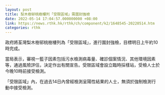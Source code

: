 ```yaml
---
layout: post
title: 梨木樹邨桃樹樓列「受限區域」需圍封強檢
date: 2022-05-14 17:04:57.000000000 +08:00
link: https://news.rthk.hk/rthk/ch/component/k2/1648545-20220514.htm
categories: rthk
---
```


政府將荃灣梨木樹邨桃樹樓列為「受限區域」，進行圍封強檢，目標明日上午約10時完成。

當局表示，審視一籃子因素包括污水檢測病毒量、確診個案情況、其他環境因素等，通過風險評估，決定作出有關宣告。受限區域會設立臨時採樣站，受檢人士於今晚10時前接受檢測。

「受限區域」內，在過去14日內曾經檢測呈陽性結果的人士，無須於強制檢測行動中接受檢測。
